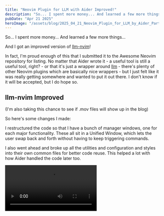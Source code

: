```yaml
---
title: "Neovim Plugin for LLM with Aider Improved!"
description: "So... I spent more money... And learned a few more things... And I got an improved version of..."
pubDate: "Apr 21 2025"
heroImage: "/assets/blog/2025_04_21_Neovim_Plugin_for_LLM_by_Aider_Part_2/llmtoggle.png"
---
```


So... I spent more money... And learned a few more things...

And I got an improved version of [llm-nvim](https://github.com/julwrites/llm-nvim)!

In fact, I'm proud enough of this that I submitted it to the Awesome Neovim repository for listing. No matter that Aider wrote it - a useful tool is still a useful tool, right? - or that it's just a wrapper around [llm](https://github.com/simonw/llm) - there's plenty of other Neovim plugins which are basically nice wrappers - but I just felt like it was really getting somewhere and wanted to put it out there. I don't know if it will be accepted, but I do hope so. 

## llm-nvim Improved

(I'm also taking this chance to see if .mov files will show up in the blog)

So here's some changes I made: 

I restructured the code so that I have a bunch of manager windows, one for each major functionality. These all sit in a Unified Window, which lets the user swap back and forth without having to keep triggering commands. 

I also went ahead and broke up all the utilities and configuration and styles into their own common files for better code reuse. This helped a lot with how Aider handled the code later too.

<video src="/assets/blog/2025_04_21_Neovim_Plugin_for_LLM_by_Aider_Part_2/llm-nvim-models-plugins-keys.mov" controls />

The first version last week was able to manage models, plugins and keys. The new one can also do this, but perhaps a bit more consistently. I did manage to add aliases, and also some validation checks (e.g. if you try to set a model to default which has no API Key or enabling plugin, it will tell you)

These were the simpler functionalities; in general it was not so complex to set or remove these, since each entry was basically a line with only a few possible actions, and each entry could be kind of taken in isolation. 

The really complicated ones were the Fragments, Schemas and Templates. 

<video src="/assets/blog/2025_04_21_Neovim_Plugin_for_LLM_by_Aider_Part_2/llm-nvim-fragments.mov" controls />

Fragments are a big one. In fact, this is the one that I had the most trouble with, because there's so many things involved in it. A fragment could be a file or a URL, it could have an alias or multiple aliases, it could be used individually or together with other fragments or selections... 

It also doesn't help that fragments are only found in the llm logs, and not in a file, which made the UI a bit messier. I added a toggle for this, to hide all the fragments without an alias, which helped. 

Nonetheless, now llm-nvim is able to add new fragments from disk or from github, and use these flexibly in a prompt.

<video src="/assets/blog/2025_04_21_Neovim_Plugin_for_LLM_by_Aider_Part_2/llm-nvim-schemas.mov" controls />

Schemas were another really messy one. Probably on purpose, there are 5 ways to specify a schema, and I was trying to handle.. most of them, and make them human-readable. 

So I had to figure out how to specify a schema in a JSON or DSL, and correctly save it (the correct saving and passing it around between Lua, Shell and .json was hard to coordinate through a LLM). I then added aliases by adding a `schemas.json` to the llm directory. 

The other thing which tripped me up is that I forgot not all models can return a structured response. So when I was testing it, I kept running up against this when trying it with Gemini, and only realized after several 'bug fixing' prompts that I was just using the wrong model.

<video src="/assets/blog/2025_04_21_Neovim_Plugin_for_LLM_by_Aider_Part_2/llm-nvim-templates.mov" controls />

Templates were - despite the complexity that they can encapsulate - the easiest to implement. Partly because they are stored in a json, and so I could just directly read-write that json, and partly because it could be broken into steps where everything was kind of a choice for the user (e.g. whether to use a schema, or a fragment, etc...)

## What I learned about using LLMs

The usual lessons still apply:

- Reducing context helps the LLM to focus
- What you are vague about, the LLM can be creative with
- Helping the LLM to break down the task helps to get it done

Some new ones:

1. It can often be cheaper (and faster and easier) to go in and make a small change by yourself. I found myself often asking the LLM to remove things multiple times just to realize that I could have removed that with a couple of lines change.

2. Surprisingly many syntax errors occur because of either rate limiting or edit mismatch. Both Gemini 2.5 Pro and Claude Sonnet 3.7 - the top of the line - would fail in returning the correct search or edit format, and this would throw Aider for a bit, and often end up with a misplaced character or bracket or `end`, which in turn would break the plugin.

3. LLMs still have a knowledge cutoff. This applies a lot especially when you are working without a specific version of packages in mind; they may not know that those packages have changed, or have removed or renamed or moved functionality. 

Overall I don't think I spent exorbitantly (I won't be splurging like that again so soon though), considering what I was able to achieve in the amount of time I spent. In less than a week I was able to go from no plugin to a full-featured, pretty decentlyy documented plugin, which I think I can maintain with very minimal assistance from a LLM. 
